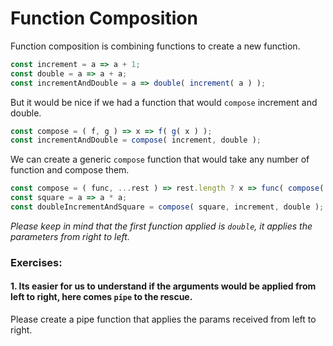# Function Composition

Function composition is combining functions to create a new function.

```javascript
const increment = a => a + 1;
const double = a => a + a;
const incrementAndDouble = a => double( increment( a ) );
```
But it would be nice if we had a function that would `compose` increment and double.

```javascript
const compose = ( f, g ) => x => f( g( x ) );
const incrementAndDouble = compose( increment, double );
```
We can create a generic `compose` function that would take any number of function and compose them. 

```javascript
const compose = ( func, ...rest ) => rest.length ? x => func( compose( ...rest ) ( x ) ) : func;
const square = a => a * a;
const doubleIncrementAndSquare = compose( square, increment, double );
```
*Please keep in mind that the first function applied is `double`, it applies the parameters from right to left.*

### Exercises:

#### 1. Its easier for us to understand if the arguments would be applied from left to right, here comes `pipe` to the rescue.
Please create a pipe function that applies the params received from left to right.
